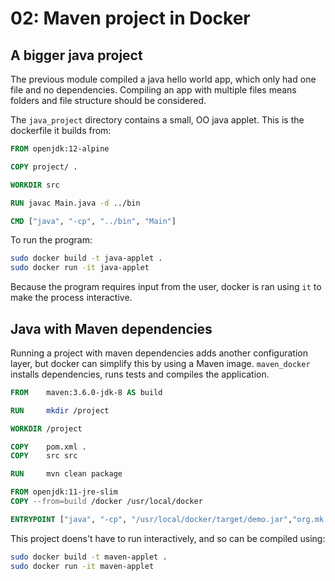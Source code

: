 # 02: Maven project in Docker
## A bigger java project
The previous module compiled a java hello world app, which only had one file and no dependencies. 
Compiling an app with multiple files means folders and file structure should be considered.

The `java_project` directory contains a small, OO java applet. This is the dockerfile it builds from:
```Dockerfile
FROM openjdk:12-alpine

COPY project/ .

WORKDIR src

RUN javac Main.java -d ../bin

CMD ["java", "-cp", "../bin", "Main"]
```

To run the program:
```bash
sudo docker build -t java-applet .
sudo docker run -it java-applet
```

Because the program requires input from the user, docker is ran using `it` to make the process interactive.


## Java with Maven dependencies
Running a project with maven dependencies adds another configuration layer, but docker can simplify this by using a Maven image. `maven_docker` installs dependencies, runs tests and compiles the application.
```Dockerfile
FROM    maven:3.6.0-jdk-8 AS build

RUN     mkdir /project

WORKDIR /project

COPY    pom.xml .
COPY    src src

RUN     mvn clean package

FROM openjdk:11-jre-slim
COPY --from=build /docker /usr/local/docker

ENTRYPOINT ["java", "-cp", "/usr/local/docker/target/demo.jar","org.mk.App"]
```

This project doens't have to run interactively, and so can be compiled using:
```bash
sudo docker build -t maven-applet .
sudo docker run -it maven-applet
```
